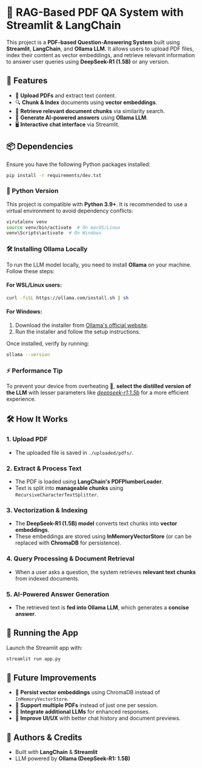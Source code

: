 # 📄 RAG-Based PDF QA System with Streamlit & LangChain

This project is a **PDF-based Question-Answering System** built using **Streamlit**, **LangChain**, and **Ollama LLM**. It allows users to upload PDF files, index their content as vector embeddings, and retrieve relevant information to answer user queries using **DeepSeek-R1 (1.5B)** or any version.

## 🚀 Features

- 📂 **Upload PDFs** and extract text content.
- 🔍 **Chunk & Index** documents using **vector embeddings**.
- 🧠 **Retrieve relevant document chunks** via similarity search.
- 🤖 **Generate AI-powered answers** using **Ollama LLM**.
- 🖥️ **Interactive chat interface** via Streamlit.

## 📦 Dependencies

Ensure you have the following Python packages installed:

```sh
pip install -r requirements/dev.txt
```

### **📝 Python Version**

This project is compatible with **Python 3.9+**. It is recommended to use a virtual environment to avoid dependency conflicts:

```sh
virutalenv venv
source venv/bin/activate  # On macOS/Linux
venv\Scripts\activate  # On Windows
```

### **🛠 Installing Ollama Locally**

To run the LLM model locally, you need to install **Ollama** on your machine. Follow these steps:

#### **For WSL/Linux users:**

```sh
curl -fsSL https://ollama.com/install.sh | sh
```

#### **For Windows:**

1. Download the installer from [Ollama's official website](https://ollama.com/).
2. Run the installer and follow the setup instructions.

Once installed, verify by running:

```sh
ollama --version
```

### **⚡ Performance Tip**

To prevent your device from overheating 🤣, **select the distilled version of the LLM** with lesser parameters like _[deepseek-r1:1.5b](https://ollama.com/library/deepseek-r1:1.5b)_ for a more efficient experience.

## 🛠️ How It Works

### **1. Upload PDF**

- The uploaded file is saved in `./uploaded/pdfs/`.

### **2. Extract & Process Text**

- The PDF is loaded using **LangChain's PDFPlumberLoader**.
- Text is split into **manageable chunks** using `RecursiveCharacterTextSplitter`.

### **3. Vectorization & Indexing**

- The **DeepSeek-R1 (1.5B) model** converts text chunks into **vector embeddings**.
- These embeddings are stored using **InMemoryVectorStore** (or can be replaced with **ChromaDB** for persistence).

### **4. Query Processing & Document Retrieval**

- When a user asks a question, the system retrieves **relevant text chunks** from indexed documents.

### **5. AI-Powered Answer Generation**

- The retrieved text is **fed into Ollama LLM**, which generates a **concise answer**.

## 🏃 Running the App

Launch the Streamlit app with:

```sh
streamlit run app.py
```

## 🔮 Future Improvements

- 🔄 **Persist vector embeddings** using ChromaDB instead of `InMemoryVectorStore`.
- 🚀 **Support multiple PDFs** instead of just one per session.
- 🤝 **Integrate additional LLMs** for enhanced responses.
- 📝 **Improve UI/UX** with better chat history and document previews.

## 🤖 Authors & Credits

- Built with **LangChain** & **Streamlit**
- LLM powered by **Ollama (DeepSeek-R1: 1.5B)**
